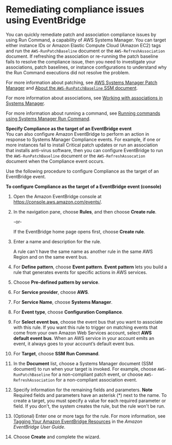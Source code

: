 # Remediating compliance issues using EventBridge<a name="sysman-compliance-fixing"></a>

You can quickly remediate patch and association compliance issues by using Run Command, a capability of AWS Systems Manager\. You can target either instance IDs or Amazon Elastic Compute Cloud \(Amazon EC2\) tags and run the `AWS-RunPatchBaseline` document or the `AWS-RefreshAssociation` document\. If refreshing the association or re\-running the patch baseline fails to resolve the compliance issue, then you need to investigate your associations, patch baselines, or instance configurations to understand why the Run Command executions did not resolve the problem\. 

For more information about patching, see [AWS Systems Manager Patch Manager](systems-manager-patch.md) and [About the `AWS-RunPatchBaseline` SSM document](patch-manager-about-aws-runpatchbaseline.md)\.

For more information about associations, see [Working with associations in Systems Manager](systems-manager-associations.md)\.

For more information about running a command, see [Running commands using Systems Manager Run Command](run-command.md)\.

**Specify Compliance as the target of an EventBridge event**  
You can also configure Amazon EventBridge to perform an action in response to Systems Manager Compliance events\. For example, if one or more instances fail to install Critical patch updates or run an association that installs anti\-virus software, then you can configure EventBridge to run the `AWS-RunPatchBaseline` document or the `AWS-RefreshAssocation` document when the Compliance event occurs\. 

Use the following procedure to configure Compliance as the target of an EventBridge event\.

**To configure Compliance as the target of a EventBridge event \(console\)**

1. Open the Amazon EventBridge console at [https://console\.aws\.amazon\.com/events/](https://console.aws.amazon.com/events/)\.

1. In the navigation pane, choose **Rules**, and then choose **Create rule**\.

   \-or\-

   If the EventBridge home page opens first, choose **Create rule**\.

1. Enter a name and description for the rule\.

   A rule can't have the same name as another rule in the same AWS Region and on the same event bus\.

1. For **Define pattern**, choose **Event pattern**\. **Event pattern** lets you build a rule that generates events for specific actions in AWS services\.

1. Choose **Pre\-defined pattern by service**\.

1. For **Service provider**, choose **AWS**\.

1. For **Service Name**, choose **Systems Manager**\.

1. For **Event type**, choose **Configuration Compliance**\.

1. For **Select event bus**, choose the event bus that you want to associate with this rule\. If you want this rule to trigger on matching events that come from your own Amazon Web Services account, select **AWS default event bus**\. When an AWS service in your account emits an event, it always goes to your account’s default event bus\. 

1. For **Target**, choose **SSM Run Command**\. 

1. In the **Document** list, choose a Systems Manager document \(SSM document\) to run when your target is invoked\. For example, choose `AWS-RunPatchBaseline` for a non\-compliant patch event, or choose `AWS-RefreshAssociation` for a non\-compliant association event\.

1. Specify information for the remaining fields and parameters\.
**Note**  
Required fields and parameters have an asterisk \(\*\) next to the name\. To create a target, you must specify a value for each required parameter or field\. If you don't, the system creates the rule, but the rule won't be run\.

1. \(Optional\) Enter one or more tags for the rule\. For more information, see [Tagging Your Amazon EventBridge Resources](https://docs.aws.amazon.com/eventbridge/latest/userguide/eventbridge-tagging.html) in the *Amazon EventBridge User Guide*\.

1. Choose **Create** and complete the wizard\.